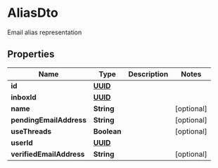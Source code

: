 

# AliasDto

Email alias representation
## Properties

Name | Type | Description | Notes
------------ | ------------- | ------------- | -------------
**id** | [**UUID**](UUID.md) |  | 
**inboxId** | [**UUID**](UUID.md) |  | 
**name** | **String** |  |  [optional]
**pendingEmailAddress** | **String** |  |  [optional]
**useThreads** | **Boolean** |  |  [optional]
**userId** | [**UUID**](UUID.md) |  | 
**verifiedEmailAddress** | **String** |  |  [optional]



